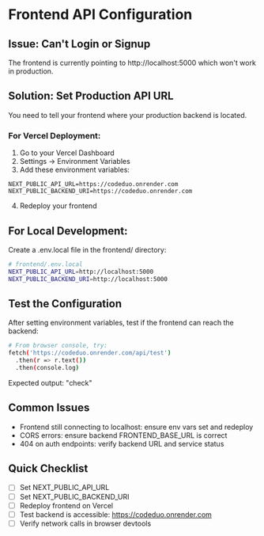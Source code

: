# Frontend API Configuration

## Issue: Can't Login or Signup

The frontend is currently pointing to http://localhost:5000 which won't work in production.

## Solution: Set Production API URL

You need to tell your frontend where your production backend is located.

### For Vercel Deployment:

1. Go to your Vercel Dashboard
2. Settings -> Environment Variables
3. Add these environment variables:
```
NEXT_PUBLIC_API_URL=https://codeduo.onrender.com
NEXT_PUBLIC_BACKEND_URI=https://codeduo.onrender.com
```
4. Redeploy your frontend

## For Local Development:

Create a .env.local file in the frontend/ directory:

```bash
# frontend/.env.local
NEXT_PUBLIC_API_URL=http://localhost:5000
NEXT_PUBLIC_BACKEND_URI=http://localhost:5000
```

## Test the Configuration

After setting environment variables, test if the frontend can reach the backend:

```bash
# From browser console, try:
fetch('https://codeduo.onrender.com/api/test')
  .then(r => r.text())
  .then(console.log)
```

Expected output: "check"

## Common Issues

- Frontend still connecting to localhost: ensure env vars set and redeploy
- CORS errors: ensure backend FRONTEND_BASE_URL is correct
- 404 on auth endpoints: verify backend URL and service status

## Quick Checklist

- [ ] Set NEXT_PUBLIC_API_URL
- [ ] Set NEXT_PUBLIC_BACKEND_URI
- [ ] Redeploy frontend on Vercel
- [ ] Test backend is accessible: https://codeduo.onrender.com
- [ ] Verify network calls in browser devtools
